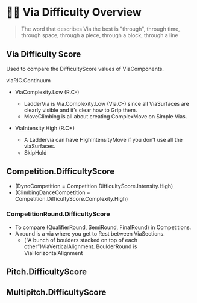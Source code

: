 # 🔷🔺 <via>Via</via> Difficulty Overview

> The word that describes Via the best is "through", through time, through space, through a piece, through a block, through a line

## <via>Via</via> Difficulty Score

Used to compare the DifficultyScore values of ViaComponents.

viaRIC.Continuum

- ViaComplexity.Low (R.C-)
    - LadderVia is Via.Complexity.Low (Via.C-) since all ViaSurfaces are clearly visible and it’s clear how to Grip them.
    - MoveClimbing is all about creating ComplexMove on Simple Vias.

- ViaIntensity.High (R.C+)
    - A Laddervia can have HighIntensityMove if you don’t use all the viaSurfaces.  
    - SkipHold

## Competition.DifficultyScore

- (DynoCompetition = Competition.DifficultyScore.Intensity.High)
- (ClimbingDanceCompetition = Competition.DifficultyScore.Complexity.High)

### CompetitionRound.DifficultyScore

- To compare (QualifierRound, SemiRound, FinalRound) in Competitions.
- A round is a <via>via</via> where you get to Rest between ViaSections.
    - (“A bunch of boulders stacked on top of each other”)ViaVerticalAlignment. BoulderRound is ViaHorizontalAlignment

## Pitch.DifficultyScore

## Multipitch.DifficultyScore
